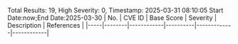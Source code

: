 Total Results: 19, High Severity: 0, Timestamp: 2025-03-31 08:10:05
Start Date:now;End Date:2025-03-30
| No. | CVE ID | Base Score | Severity | Description | References |
|-----|--------|------------|----------|-------------|------------|

